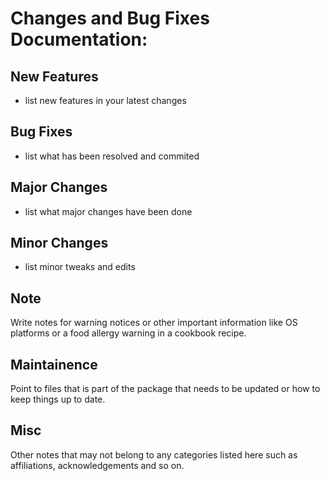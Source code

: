 Changes and Bug Fixes Documentation:
======================================

New Features
-------------
* list new features in your latest changes

Bug Fixes
----------
* list what has been resolved and commited

Major Changes
--------------
* list what major changes have been done

Minor Changes
--------------
* list minor tweaks and edits

Note
-----
Write notes for warning notices or other important information like OS platforms or a food allergy warning in a cookbook recipe.

Maintainence
-------------
Point to files that is part of the package that needs to be updated or how to keep things up to date.

Misc
-----
Other notes that may not belong to any categories listed here such as affiliations, acknowledgements and so on.